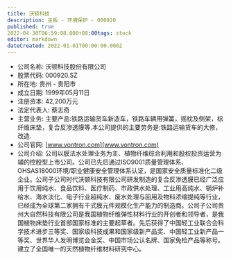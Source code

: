 ```yaml
---
title: 沃顿科技
description: 主板 - 环境保护 - 000920
published: true
2022-04-30T06:59:08.000+08:00tags: stock
editor: markdown
dateCreated: 2022-01-01T00:00:00.000Z
---
```


- 公司名称: 沃顿科技股份有限公司
- 股票代码: 000920.SZ
- 所在地: 贵州 - 贵阳市
- 成立日期: 1999年05月11日
- 注册资本: 42,200万元
- 法定代表人: 蔡志奇
- 主营业务: 主要产品:铁路运输货车新造车，铁路车辆用弹簧，摇枕及侧架，棕纤维床垫，复合反渗透膜等.本公司提供的主要劳务是:铁路运输货车的大修，改造.
- 公司官网: [www.vontron.com](www.vontron.com)
- 公司介绍: 公司以膜法水处理业务为主、植物纤维综合利用和股权投资运营为辅的控股型上市公司。公司已先后通过ISO9001质量管理体系、OHSAS18000环境/职业健康安全管理体系认证，是国家安全质量标准化二级企业。公司子公司时代沃顿科技有限公司研发制造的复合反渗透膜已经广泛应用于饮用纯水、食品饮料、医疗制药、市政供水处理、工业用高纯水、锅炉补给水、海水淡化、电子行业超纯水、废水处理与回用及物料浓缩提纯等行业，已经成为全球第二家拥有干式膜元件规模化生产能力的制造商。公司子公司贵州大自然科技有限公司是我国植物纤维弹性材料行业的开创者和领导者，是我国植物床垫行业首部国家标准的主要起草者。先后获得了中国轻工业联合会科学技术进步三等奖、国家级科技成果和国家级新产品奖、中国轻工业新产品一等奖、世界华人发明博览会金奖、中国市场公认名牌、国家免检产品等称号。建立了全国唯一的天然植物纤维材料研究中心。



